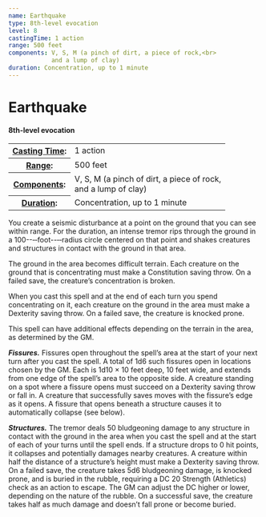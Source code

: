 ```yaml
---
name: Earthquake
type: 8th-level evocation
level: 8
castingTime: 1 action
range: 500 feet
components: V, S, M (a pinch of dirt, a piece of rock,<br>
			and a lump of clay)
duration: Concentration, up to 1 minute
---
```


Earthquake
==========

#### 8th-level evocation

<table cellspacing="0" class="statBlock"><tbody><tr><th><a href="/srd/spellcasting/castingASpell.htm#castingtime">Casting Time</a>:</th><td>1 action</td></tr><tr><th><a href="/srd/spellcasting/castingASpell.htm#range">Range</a>:</th><td>500 feet</td></tr><tr><th><a href="/srd/spellcasting/castingASpell.htm#components">Components</a>:</th><td>V, S, M (a pinch of dirt, a piece of rock,<br>and a lump of clay)</td></tr><tr><th><a href="/srd/spellcasting/castingASpell.htm#duration">Duration</a>:</th><td>Concentration, up to 1 minute</td></tr></tbody></table>

You create a seismic disturbance at a point on the ground that you can see within range. For the duration, an intense tremor rips through the ground in a 100--‐‑foot--‐‑radius circle centered on that point and shakes creatures and structures in contact with the ground in that area.

The ground in the area becomes difficult terrain. Each creature on the ground that is concentrating must make a Constitution saving throw. On a failed save, the creature’s concentration is broken.

When you cast this spell and at the end of each turn you spend concentrating on it, each creature on the ground in the area must make a Dexterity saving throw. On a failed save, the creature is knocked prone.

This spell can have additional effects depending on the terrain in the area, as determined by the GM.

_**Fissures.**_ Fissures open throughout the spell’s area at the start of your next turn after you cast the spell. A total of 1d6 such fissures open in locations chosen by the GM. Each is 1d10 × 10 feet deep, 10 feet wide, and extends from one edge of the spell’s area to the opposite side. A creature standing on a spot where a fissure opens must succeed on a Dexterity saving throw or fall in. A creature that successfully saves moves with the fissure’s edge as it opens. A fissure that opens beneath a structure causes it to automatically collapse (see below).

_**Structures.**_ The tremor deals 50 bludgeoning damage to any structure in contact with the ground in the area when you cast the spell and at the start of each of your turns until the spell ends. If a structure drops to 0 hit points, it collapses and potentially damages nearby creatures. A creature within half the distance of a structure’s height must make a Dexterity saving throw. On a failed save, the creature takes 5d6 bludgeoning damage, is knocked prone, and is buried in the rubble, requiring a DC 20 Strength (Athletics) check as an action to escape. The GM can adjust the DC higher or lower, depending on the nature of the rubble. On a successful save, the creature takes half as much damage and doesn’t fall prone or become buried.